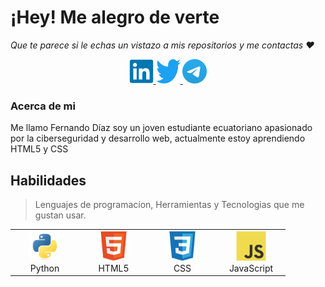 <h1 align="Left">¡Hey! Me alegro de verte</h1>
<p>
  <i>Que te parece si le echas un vistazo a mis repositorios y me contactas&nbsp♥</i>
</p>
 <p align="center">
  <a href="https://www.linkedin.com/in/nahimdiaz/"> <img src="https://github.com/devicons/devicon/blob/master/icons/linkedin/linkedin-original.svg" witdth="100" height="39"/>
  </a>
  <a href="https://twitter.com/NahimDev"> <img src="https://github.com/devicons/devicon/blob/master/icons/twitter/twitter-original.svg" witdth="100" height="39"/>
  </a>
  <a href="https://t.me/NahimD"> <img src="./images/t_logo.svg" witdth="100" height="39"/></a>
</p>

### Acerca de mi
<p>Me llamo Fernando Díaz soy un joven estudiante ecuatoriano apasionado por la ciberseguridad y desarrollo web, actualmente estoy aprendiendo HTML5 y CSS</p>
<!--- Sección de mis habilidades ---->
<h2 align="left">Habilidades</h2>

> Lenguajes de programacíon, Herramientas y Tecnologias que me gustan usar.
<table>
  <tr>
    <td align="center" width="96">
      <a>
        <img src="https://github.com/devicons/devicon/blob/master/icons/python/python-original.svg" width="48" height="48" alt="Python" />
      </a>
      <br>Python
    </td>
    <td align="center" width="96">
      <a>
        <img src="https://github.com/devicons/devicon/blob/master/icons/html5/html5-original.svg" width="48" height="48" alt="HTML5" />
      </a>
      <br>HTML5
    </td>
    <td align="center" width="96">
      <a>
        <img src="https://github.com/devicons/devicon/blob/master/icons/css3/css3-original.svg" width="48" height="48" alt="CSS" />
      </a>
      <br>CSS
    </td>
    <td align="center" width="96">
      <a>
        <img src="https://github.com/devicons/devicon/blob/master/icons/javascript/javascript-original.svg" width="48" height="48" alt="JavaScript" />
      </a>
      <br>JavaScript
    </td>
  </tr>
</table>
<!---
Nahim-Diaz/Nahim-Diaz is a ✨ special ✨ repository because its `README.md` (this file) appears on your GitHub profile.
You can click the Preview link to take a look at your changes.
---
